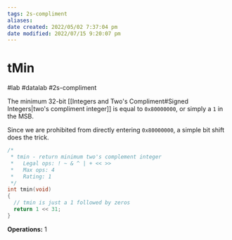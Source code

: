 ```yaml
---
tags: 2s-compliment 
aliases: 
date created: 2022/05/02 7:37:04 pm
date modified: 2022/07/15 9:20:07 pm
---
```


# tMin

#lab #datalab #2s-compliment

The minimum 32-bit [[Integers and Two's Compliment#Signed Integers|two's compliment integer]] is equal to `0x80000000`, or simply a `1` in the MSB.

Since we are prohibited from directly entering `0x80000000`, a simple bit shift does the trick.

```c
/*
 * tmin - return minimum two's complement integer
 *   Legal ops: ! ~ & ^ | + << >>
 *   Max ops: 4
 *   Rating: 1
 */
int tmin(void)
{
  // tmin is just a 1 followed by zeros
  return 1 << 31;
}
```
**Operations:** 1
